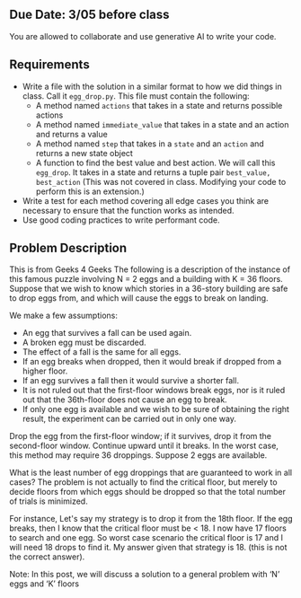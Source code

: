 ## Due Date: 3/05 before class
You are allowed to collaborate and use generative AI to write your code.

## Requirements
* Write a file with the solution in a similar format to how we did things in class.
Call it `egg_drop.py`. This file must contain the following:
    * A method named `actions` that takes in a state and returns possible actions
    * A method named `immediate_value` that takes in a state and an action and returns a value
    * A method named `step` that takes in a `state` and an `action` and returns a new state object
    * A function to find the best value and best action. We will call this `egg_drop`. It takes in a state and returns a tuple pair `best_value, best_action` (This was not covered in class. Modifying your code to perform this is an extension.)
* Write a test for each method covering all edge cases you think are necessary to ensure that the function works as intended.
* Use good coding practices to write performant code.

## Problem Description

This is from Geeks 4 Geeks The following is a description of the instance of this famous puzzle involving N = 2 eggs and a building with K = 36 floors. Suppose that we wish to know which stories in a 36-story building are safe to drop eggs from, and which will cause the eggs to break on landing.

We make a few assumptions:

* An egg that survives a fall can be used again.
* A broken egg must be discarded.
* The effect of a fall is the same for all eggs.
* If an egg breaks when dropped, then it would break if dropped from a higher floor.
* If an egg survives a fall then it would survive a shorter fall.  
* It is not ruled out that the first-floor windows break eggs, nor is it ruled out that the 36th-floor does not cause an egg to break. 
* If only one egg is available and we wish to be sure of obtaining the right result, the experiment can be carried out in only one way. 

Drop the egg from the first-floor window; if it survives, drop it from the second-floor window. Continue upward until it breaks. In the worst case, this method may require 36 droppings. Suppose 2 eggs are available.

 What is the least number of egg droppings that are guaranteed to work in all cases?  The problem is not actually to find the critical floor, but merely to decide floors from which eggs should be dropped so that the total number of trials is minimized.

 For instance, Let's say my strategy is to drop it from the 18th floor. If the egg breaks, then I know that the critical floor must be < 18. I now have 17 floors to search and one egg. So worst case scenario the critical floor is 17 and I will need 18 drops to find it. My answer given that strategy is 18. (this is not the correct answer).
 
 Note: In this post, we will discuss a solution to a general problem with ‘N’ eggs and ‘K’ floors
